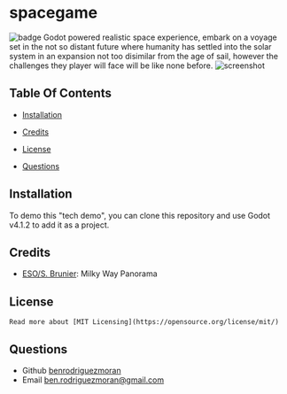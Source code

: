 # spacegame
![badge](https://img.shields.io/badge/license-MIT-blue.svg)
Godot powered realistic space experience, embark on a voyage set in the not so distant future where humanity has settled into the solar system in an expansion not too disimilar from the age of sail, however the challenges they player will face will be like none before.
![screenshot](assets/images/screenshot.png)
## Table Of Contents
- [Installation](#installation)

- [Credits](#credits)
- [License](#license)
- [Questions](#questions)




## Installation 
To demo this "tech demo", you can clone this repository and use Godot v4.1.2 to add it as a project. 

## Credits 

 - [ESO/S. Brunier](https://www.eso.org/public/images/eso0932a/): Milky Way Panorama
## License 

    Read more about [MIT Licensing](https://opensource.org/license/mit/)

## Questions
- Github [benrodriguezmoran](https://github.com/benrodriguezmoran) 
- Email [ben.rodriguezmoran@gmail.com](mailto:ben.rodriguezmoran@gmail.com)



